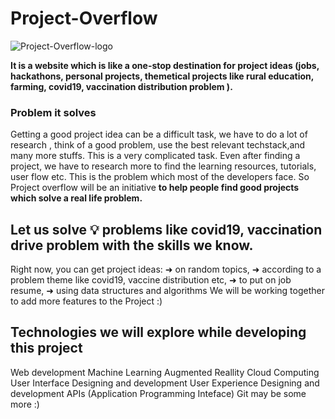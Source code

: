 # Project-Overflow
![Project-Overflow-logo](https://1.bp.blogspot.com/-kwkRX150ai0/YDTnqsEYl0I/AAAAAAAAAS4/V9QXWvMCtskGlIT8JZnlxJwt8Ab8XA2TwCNcBGAsYHQ/s129/Project-overflow-logo.png) 

**It is a website which is like a one-stop destination for project ideas (jobs, hackathons, personal projects, themetical projects like rural education, farming, covid19, vaccination distribution problem ).**

### Problem it solves
Getting a good project idea can be a difficult task, we have to do a lot of research , think of a good problem, use the best relevant techstack,and many more stuffs. This is a very complicated task. Even after finding a project, we have to research more to find the learning resources, tutorials, user flow etc. This is the problem which most of the developers face. So Project overflow will be an initiative **to help people find good projects which solve a real life problem.**

## Let us solve 💡 problems like covid19, vaccination drive problem with the skills we know. 
Right now, you can get project ideas:
➜ on random topics,
➜ according to a problem theme like covid19, vaccine distribution etc,
➜ to put on job resume,
➜ using data structures and algorithms
 We will be working together to add more features to the Project :)
 
 
 

## Technologies  we will explore while developing  this project
Web development
Machine Learning
Augmented Reallity
Cloud Computing
User Interface Designing and development
User Experience Designing and development
APIs (Application Programming Inteface)
Git
may be some more :)












